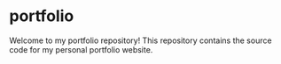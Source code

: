 # portfolio
Welcome to my portfolio repository! This repository contains the source code for my personal portfolio website.
